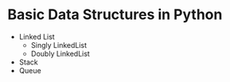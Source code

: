 # Basic Data Structures in Python
* Linked List
  * Singly LinkedList
  * Doubly LinkedList 
* Stack
* Queue
